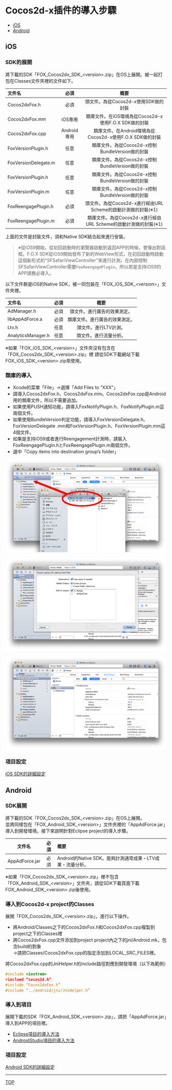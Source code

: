 # Cocos2d-x插件的導入步驟

* [iOS](./README.md#ios)
* [Android](./README.md#android)

## iOS

### SDK的展開

將下載的SDK「FOX_Cocos2dx_SDK_&lt;version&gt;.zip」在OS上展開。被一起打包在Classes文件夾裡的文件如下。

文件名|必須|概要
:--------|:-------------:|:--------:
Cocos2dxFox.h|必須|頭文件。為從Cocos2d-x使用SDK做的封裝
Cocos2dxFox.mm|	iOS専用	|類庫文件。在iOS環境為從Cocos2d-x使用F.O.X SDK做的封裝
Cocos2dxFox.cpp|Android専用|類庫文件。在Android環境為從Cocos2d-x使用F.O.X SDK做的封裝
FoxVersionPlugin.h|任意|類庫文件。為從Cocos2d-x控制BundleVersion做的封裝
FoxVersionDelegate.m|任意|類庫文件。為從Cocos2d-x控制BundleVersion做的封裝|
FoxVersionPlugin.h|任意|類庫文件。為從Cocos2d-x控制BundleVersion做的封裝|
FoxVersionPlugin.m|任意|類庫文件。為從Cocos2d-x控制BundleVersion做的封裝|
FoxReengagePlugin.h|必須|頭文件。為從Cocos2d-x進行經由URL Scheme的啟動計測做的封裝(※1)|
FoxReengagePlugin.m|必須|類庫文件。為從Cocos2d-x進行經由URL Scheme的啟動計測做的封裝(※1)|

上面的文件是封裝文件，須和Native SDK結合起來進行安裝。

> ※從iOS9開始，從初回啟動時的瀏覽器啟動到返回APP的時候，會彈出對話框。F.O.X SDK從iOS9開始發布了新的WebView形式，在初回啟動時啟動這個新形式的“SFSafariViewController”來進行計測。在內部控制SFSafariViewController需要`FoxReengagePlugin`，所以若是支持iOS9的APP請務必導入。

以下文件群是iOS的Native SDK，被一同包裝在「FOX_iOS_SDK_&lt;version&gt;」文件夾裡。

文件名|必須|概要
:--------|:-------------:|:--------:
AdManager.h|必須|頭文件。進行廣告的效果測定。|
libAppAdForce.a|必須|類庫文件。進行廣告的效果測定。|
Ltv.h|任意|頭文件。進行LTV計測。|
AnalyticsManager.h|任意|頭文件。進行流量分析。|

※如果「FOX_iOS\_SDK_&lt;version&gt;」文件夾沒有包含在「FOX_Cocos2dx\_SDK_&lt;version&gt;.zip」裡
請從SDK下載網站下載FOX_iOS_SDK_&lt;version&gt;.zip來使用。

### 類庫的導入

* Xcode的菜單「File」→選擇「Add Files to “XXX”」
* 請導入Cocos2dxFox.h、Cocos2dxFox.mm。Cocos2dxFox.cpp是Android用的類庫文件，所以不需要追加。
* 如果使用PUSH通知功能，請導入FoxNotifyPlugin.h、FoxNotifyPlugin.m這兩個文件。
* 如果使用BundleVersion判定功能，請導入FoxVersionDelegate.h、FoxVersionDelegate .mm和FoxVersionPlugin.h、FoxVersionPlugin.mm這4個文件。
* 如果是支持iOS9或者進行Reengagement計測時，請裝入FoxReengagePlugin.hとFoxReengagePlugin.m兩個文件。
* 選中「Copy items into destination group’s folder」



![安裝01](./ios/img01.png)

![安裝02](./ios/img02.png)

![安裝03](./ios/img03.png)

### 項目設定

[iOS SDK的詳細設定](./ios/README.md)

## Android

### SDK展開

將下載的SDK「FOX_Cocos2dx_SDK_&lt;version&gt;.zip」在OS上展開。<br>並將同樣包在「FOX_Android_SDK_&lt;version&gt;」文件夾裡的「AppAdForce.jar」導入到開發環境。接下來說明針對Eclipse project的導入步驟。

|文件名|必須|概要|
|:------:|:------:|:------|
|AppAdForce.jar|必須|Android的Native SDK。能夠計測通常成果・LTV成果・流量分析。|

※如果「FOX_Cocos2dx_SDK_&lt;version&gt;.zip」裡不包含「FOX_Android_SDK_&lt;version&gt;」文件夾，請從SDK下載頁面下載FOX_Android_SDK_&lt;version&gt;.zip後使用。

### 導入到Cocos2d-x project的Classes

展開「FOX_Cocos2dx\_SDK_&lt;version&gt;.zip」，進行以下操作。

* 將Android/Classes之下的Cocos2dxFox.h和Cocos2dxFox.cpp複製到project之下的Classes裡
* 將Cocos2dxFox.cpp文件添加到project project內之下的jni/Android.mk，包含build的對象<br>
→請把Classes/Cocos2dxFox.cpp的指定添加到LOCAL_SRC_FILES裡。

將Cocos2dxFox.cpp的JniHelper.h的include路徑對應到開發環境（以下為範例）

```cpp
#include <iostrem>
#inclued “cocos2d.h”
#include “Cocos2dxFox.h”
#include “../android/jni/JniHelper.h”
```

###	導入到項目

展開下載的SDK「FOX_Android_SDK_&lt;version&gt;.zip」，請把「AppAdForce.jar」導入到APP的項目裡。

* [Eclipse項目的導入方法](./android/ide/eclipse/README.md)
* [AndroidStudio項目的導入方法](./android/ide/android_studio/README.md)

### 項目設定

[Android SDK的詳細設定](./android/README.md)

---
[TOP](/lang/zh-tw/README.md)
